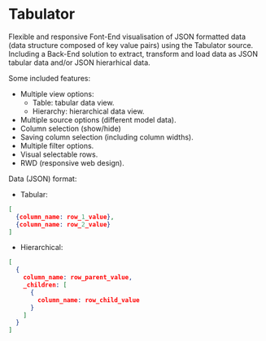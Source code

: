 # Tabulator
Flexible and responsive Font-End visualisation of JSON formatted data (data structure composed of key value pairs) using the Tabulator source.
Including a Back-End solution to extract, transform and load data as JSON tabular data and/or JSON hierarhical data.

Some included features:
 - Multiple view options:
   - Table: tabular data view.
   - Hierarchy: hierarchical data view.
 - Multiple source options (different model data).
 - Column selection (show/hide)
 - Saving column selection (including column widths).
 - Multiple filter options.
 - Visual selectable rows.
 - RWD (responsive web design).

Data (JSON) format:
 - Tabular:
```json
[
  {column_name: row_1_value},
  {column_name: row_2_value}
]
```
 - Hierarchical:
```json
[
  {
    column_name: row_parent_value,
    _children: [
      {
        column_name: row_child_value
      }
    ]
  }
]
```

